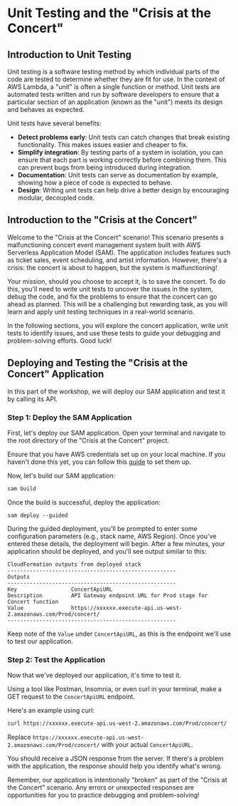 # Unit Testing and the "Crisis at the Concert"

## Introduction to Unit Testing
Unit testing is a software testing method by which individual parts of the code are tested to determine whether they are fit for use. In the context of AWS Lambda, a "unit" is often a single function or method. Unit tests are automated tests written and run by software developers to ensure that a particular section of an application (known as the "unit") meets its design and behaves as expected.

Unit tests have several benefits:

* **Detect problems early**: Unit tests can catch changes that break existing functionality. This makes issues easier and cheaper to fix.
* **Simplify integration**: By testing parts of a system in isolation, you can ensure that each part is working correctly before combining them. This can prevent bugs from being introduced during integration.
* **Documentation**: Unit tests can serve as documentation by example, showing how a piece of code is expected to behave.
* **Design**: Writing unit tests can help drive a better design by encouraging modular, decoupled code.

## Introduction to the "Crisis at the Concert"
Welcome to the "Crisis at the Concert" scenario! This scenario presents a malfunctioning concert event management system built with AWS Serverless Application Model (SAM). The application includes features such as ticket sales, event scheduling, and artist information. However, there's a crisis: the concert is about to happen, but the system is malfunctioning!

Your mission, should you choose to accept it, is to save the concert. To do this, you'll need to write unit tests to uncover the issues in the system, debug the code, and fix the problems to ensure that the concert can go ahead as planned. This will be a challenging but rewarding task, as you will learn and apply unit testing techniques in a real-world scenario.

In the following sections, you will explore the concert application, write unit tests to identify issues, and use these tests to guide your debugging and problem-solving efforts. Good luck!

## Deploying and Testing the "Crisis at the Concert" Application
In this part of the workshop, we will deploy our SAM application and test it by calling its API.

### Step 1: Deploy the SAM Application
First, let's deploy our SAM application. Open your terminal and navigate to the root directory of the "Crisis at the Concert" project.

Ensure that you have AWS credentials set up on your local machine. If you haven't done this yet, you can follow this [guide](https://docs.aws.amazon.com/cli/latest/userguide/cli-configure-files.html) to set them up.

Now, let's build our SAM application:
```bash
sam build
```

Once the build is successful, deploy the application:
```
sam deploy --guided
```
During the guided deployment, you'll be prompted to enter some configuration parameters (e.g., stack name, AWS Region). Once you've entered these details, the deployment will begin. After a few minutes, your application should be deployed, and you'll see output similar to this:

```
CloudFormation outputs from deployed stack
-----------------------------------------------------
Outputs
-----------------------------------------------------
Key                 ConcertApiURL
Description         API Gateway endpoint URL for Prod stage for Concert function
Value               https://xxxxxx.execute-api.us-west-2.amazonaws.com/Prod/concert/
-----------------------------------------------------
```

Keep note of the `Value` under `ConcertApiURL`, as this is the endpoint we'll use to test our application.

### Step 2: Test the Application
Now that we've deployed our application, it's time to test it.

Using a tool like Postman, Insomnia, or even curl in your terminal, make a GET request to the `ConcertApiURL` endpoint.

Here's an example using curl:
```bash
curl https://xxxxxx.execute-api.us-west-2.amazonaws.com/Prod/concert/
```

Replace `https://xxxxxx.execute-api.us-west-2.amazonaws.com/Prod/concert/` with your actual `ConcertApiURL`.

You should receive a JSON response from the server. If there's a problem with the application, the response should help you identify what's wrong.

Remember, our application is intentionally "broken" as part of the "Crisis at the Concert" scenario. Any errors or unexpected responses are opportunities for you to practice debugging and problem-solving!